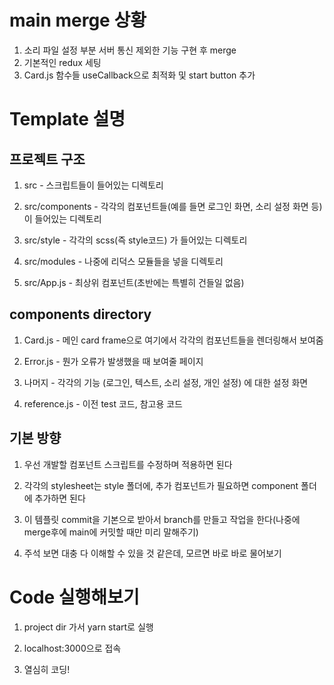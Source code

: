 # main merge 상황
  1. 소리 파일 설정 부분 서버 통신 제외한 기능 구현 후 merge
  2. 기본적인 redux 세팅
  3. Card.js 함수들 useCallback으로 최적화 및 start button 추가

# Template 설명

## 프로젝트 구조
  1. src - 스크립트들이 들어있는 디렉토리
  
  2. src/components - 각각의 컴포넌트들(예를 들면 로그인 화면, 소리 설정 화면 등)이 들어있는 디렉토리
  
  3. src/style - 각각의 scss(즉 style코드) 가 들어있는 디렉토리
  
  4. src/modules - 나중에 리덕스 모듈들을 넣을 디렉토리
  
  5. src/App.js - 최상위 컴포넌트(초반에는 특별히 건들일 없음)
  
## components directory
  1. Card.js - 메인 card frame으로 여기에서 각각의 컴포넌트들을 렌더링해서 보여줌
  
  2. Error.js - 뭔가 오류가 발생했을 때 보여줄 페이지
  
  3. 나머지 - 각각의 기능 (로그인, 텍스트, 소리 설정, 개인 설정) 에 대한 설정 화면
  
  4. reference.js - 이전 test 코드, 참고용 코드
  
## 기본 방향
  1. 우선 개발할 컴포넌트 스크립트를 수정하며 적용하면 된다
  
  2. 각각의 stylesheet는 style 폴더에, 추가 컴포넌트가 필요하면 component 폴더에 추가하면 된다
  
  3. 이 템플릿 commit을 기본으로 받아서 branch를 만들고 작업을 한다(나중에 merge후에 main에 커밋할 때만 미리 말해주기)
  
  4. 주석 보면 대충 다 이해할 수 있을 것 같은데, 모르면 바로 바로 물어보기
  
# Code 실행해보기

  1. project dir 가서 yarn start로 실행
  
  2. localhost:3000으로 접속
  
  3. 열심히 코딩!

